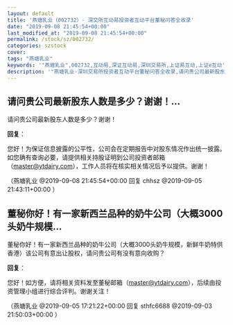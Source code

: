 ```yaml
---
layout: default
title: '燕塘乳业（002732）- 深交所互动易投资者互动平台董秘问答全收录'
date: "2019-09-08 21:45:54+00:00"
last_modified_at: "2019-09-08 21:45:54+00:00"
permalink: /stock/sz/002732/
categories: szstock
cover: 
tags: "燕塘乳业"
keywords: '"燕塘乳业",002732,互动易,深证互动易,深圳交易所,上证易互动,上证e互动'
description: '"燕塘乳业-深圳交易所投资者互动平台董秘问答全收录,请问贵公司最新股东人数是多少？谢谢！"'
---
```


## 请问贵公司最新股东人数是多少？谢谢！...

请问贵公司最新股东人数是多少？谢谢！

**回复**：

您好！为保证信息披露的公平性，公司会在定期报告中对股东情况作出统一披露。如您确有查询必要，请提供相关持股证明到公司投资者邮箱（master@ytdairy.com），工作人员将在核实相关情况后予以提供。谢谢！ 

（燕塘乳业  @2019-09-08 21:45:54+00:00 回复 chhsz  @2019-09-05 21:43:11+00:00 ）

## 董秘你好！有一家新西兰品种的奶牛公司（大概3000头奶牛规模...

董秘你好！有一家新西兰品种的奶牛公司（大概3000头奶牛规模，新鲜牛奶特供香港）该公司有意出让股权，请问贵公司有没有意向收购？

**回复**：

您好！如方便，请将相关资料发至董秘邮箱（master@ytdairy.com），后续由投资管理小组进行综合评判。谢谢关注！ 

（燕塘乳业  @2019-09-05 17:21:22+00:00 回复 sthfc6688  @2019-09-03 21:50:03+00:00 ）

